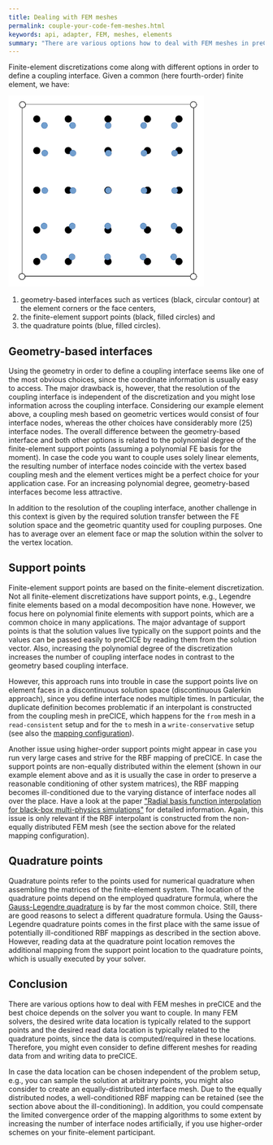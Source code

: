 ```yaml
---
title: Dealing with FEM meshes
permalink: couple-your-code-fem-meshes.html
keywords: api, adapter, FEM, meshes, elements
summary: "There are various options how to deal with FEM meshes in preCICE and the best one depends on your application."
---
```


Finite-element discretizations come along with different options in order to define a coupling interface. Given a common (here fourth-order) finite element, we have:

![FEM coupling mesh](images/docs/couple-your-code-fem-meshes.png)

  1. geometry-based interfaces such as vertices (black, circular contour) at the element corners or the face centers,
  2. the finite-element support points (black, filled circles) and
  3. the quadrature points (blue, filled circles).

## Geometry-based interfaces

Using the geometry in order to define a coupling interface seems like one of the most obvious choices, since the coordinate information is usually easy to access. The major drawback is, however, that the resolution of the coupling interface is independent of the discretization and you might lose information across the coupling interface. Considering our example element above, a coupling mesh based on geometric vertices would consist of four interface nodes, whereas the other choices have considerably more (25) interface nodes. The overall difference between the geometry-based interface and both other options is related to the polynomial degree of the finite-element support points (assuming a polynomial FE basis for the moment). In case the code you want to couple uses solely linear elements, the resulting number of interface nodes coincide with the vertex based coupling mesh and the element vertices might be a perfect choice for your application case. For an increasing polynomial degree, geometry-based interfaces become less attractive.

In addition to the resolution of the coupling interface, another challenge in this context is given by the required solution transfer between the FE solution space and the geometric quantity used for coupling purposes. One has to average over an element face or map the solution within the solver to the vertex location.

## Support points

Finite-element support points are based on the finite-element discretization. Not all finite-element discretizations have support points, e.g., Legendre finite elements based on a modal decomposition have none. However, we focus here on polynomial finite elements with support points, which are a common choice in many applications. The major advantage of support points is that the solution values live typically on the support points and the values can be passed easily to preCICE by reading them from the solution vector. Also, increasing the polynomial degree of the discretization increases the number of coupling interface nodes in contrast to the geometry based coupling interface.

However, this approach runs into trouble in case the support points live on element faces in a discontinuous solution space (discontinuous Galerkin approach), since you define interface nodes multiple times. In particular, the duplicate definition becomes problematic if an interpolant is constructed from the coupling mesh in preCICE, which happens for the `from` mesh in a `read-consistent` setup and for the `to` mesh in a `write-conservative` setup (see also the [mapping configuration](https://precice.org/configuration-mapping.html#restrictions-for-parallel-participants)).

Another issue using higher-order support points might appear in case you run very large cases and strive for the RBF mapping of preCICE. In case the support points are non-equally distributed within the element (shown in our example element above and as it is usually the case in order to preserve a reasonable conditioning of other system matrices), the RBF mapping becomes ill-conditioned due to the varying distance of interface nodes all over the place. Have a look at the paper ["Radial basis function interpolation for black-box multi-physics simulations"](https://upcommons.upc.edu/handle/2117/190255) for detailed information. Again, this issue is only relevant if the RBF interpolant is constructed from the non-equally distributed FEM mesh (see the section above for the related mapping configuration).

## Quadrature points

Quadrature points refer to the points used for numerical quadrature when assembling the matrices of the finite-element system. The location of the quadrature points depend on the employed quadrature formula, where the [Gauss-Legendre quadrature](https://en.wikipedia.org/wiki/Gauss%E2%80%93Legendre_quadrature) is by far the most common choice. Still, there are good reasons to select a different quadrature formula. Using the Gauss-Legendre quadrature points comes in the first place with the same issue of potentially ill-conditioned RBF mappings as described in the section above. However, reading data at the quadrature point location removes the additional mapping from the support point location to the quadrature points, which is usually executed by your solver.

## Conclusion

There are various options how to deal with FEM meshes in preCICE and the best choice depends on the solver you want to couple. In many FEM solvers, the desired write data location is typically related to the support points and the desired read data location is typically related to the quadrature points, since the data is computed/required in these locations. Therefore, you might even consider to define different meshes for reading data from and writing data to preCICE.

In case the data location can be chosen independent of the problem setup, e.g., you can sample the solution at arbitrary points, you might also consider to create an equally-distributed interface mesh. Due to the equally distributed nodes, a well-conditioned RBF mapping can be retained (see the section above about the ill-conditioning). In addition, you could compensate the limited convergence order of the mapping algorithms to some extent by increasing the number of interface nodes artificially, if you use higher-order schemes on your finite-element participant.
